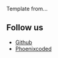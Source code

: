 Template from...

## Follow us

- [Github](https://github.com/phoenixcoded)
- [Phoenixcoded](https://themeforest.net/user/phoenixcoded)
